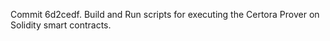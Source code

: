 Commit 6d2cedf.                    Build and Run scripts for executing the Certora Prover on Solidity smart contracts.